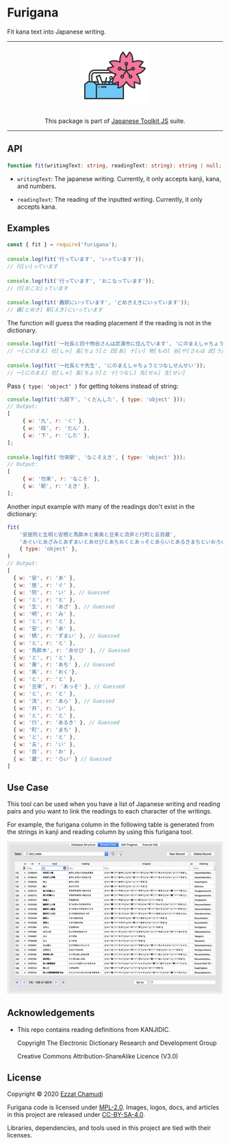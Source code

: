 # Furigana

Fit kana text into Japanese writing.

---

<p align="center">
  <a href="https://github.com/echamudi/japanese-toolkit/"><img src="https://raw.githubusercontent.com/echamudi/japanese-toolkit/master/images/japanese-toolkit.svg" alt="Japanese Toolkit Logo" width="160" height="128"></a>
  <br><br>
  <p  align="center">
This package is part of <a href="https://github.com/echamudi/japanese-toolkit/">Japanese Toolkit JS</a> suite.</p>
</p>

---

## API

```ts
function fit(writingText: string, readingText: string): string | null;
```

- `writingText`: The japanese writing. Currently, it only accepts kanji, kana, and numbers.

- `readingText`: The reading of the inputted writing. Currently, it only accepts kana.

## Examples

```js
const { fit } = require('furigana');

console.log(fit('行っています', 'いっています'));
// 行[い]っています

console.log(fit('行っています', 'おこなっています'));
// 行[おこな]っています

console.log(fit('轟駅にいっています', 'どめきえきにいっています'));
// 轟[どめき] 駅[えき]にいっています
```

The function will guess the reading placement if the reading is not in the dictionary.

```js
console.log(fit('一社長と四十物谷さんは武漢市に住んでいます', 'にのまえしゃちょうとあいものやさんはうーはんしにすんでいます'));
// 一[にのまえ] 社[しゃ] 長[ちょう]と 四[あ] 十[い] 物[もの] 谷[や]さんは 武[う] 漢[ーはん] 市[し]に 住[す]んでいます

console.log(fit('一社長と十先生', 'にのまえしゃちょうとつなしせんせい'));
// 一[にのまえ] 社[しゃ] 長[ちょう]と 十[つなし] 先[せん] 生[せい]
```

Pass `{ type: 'object' }` for getting tokens instead of string:

```js
console.log(fit('九段下', 'くだんした', { type: 'object' }));
// Output:
[
     { w: '九', r: 'く' },
     { w: '段', r: 'だん' },
     { w: '下', r: 'した' },
];

console.log(fit('勿来駅', 'なこそえき', { type: 'object' }));
// Output:
[
     { w: '勿来', r: 'なこそ' },
     { w: '駅', r: 'えき' },
];
```

Another input example with many of the readings don't exist in the dictionary:

```js
fit(
    '安居院と生明と安栖と馬酔木と東奥と旦来と流井と行町と五百蔵',
    'あぐいとあざみとあずまいとあせびとあちおくとあっそとあらいとあるきまちといおろい',
    { type: 'object' },
)
// Output:
[
  { w: '安', r: 'あ' },
  { w: '居', r: 'ぐ' },
  { w: '院', r: 'い' }, // Guessed
  { w: 'と', r: 'と' },
  { w: '生', r: 'あざ' }, // Guessed
  { w: '明', r: 'み' },
  { w: 'と', r: 'と' },
  { w: '安', r: 'あ' },
  { w: '栖', r: 'ずまい' }, // Guessed
  { w: 'と', r: 'と' },
  { w: '馬酔木', r: 'あせび' }, // Guessed
  { w: 'と', r: 'と' },
  { w: '東', r: 'あち' }, // Guessed
  { w: '奥', r: 'おく'},
  { w: 'と', r: 'と' },
  { w: '旦来', r: 'あっそ' }, // Guessed
  { w: 'と', r: 'と' },
  { w: '流', r: 'あら' }, // Guessed
  { w: '井', r: 'い' },
  { w: 'と', r: 'と' },
  { w: '行', r: 'あるき' }, // Guessed
  { w: '町', r: 'まち' },
  { w: 'と', r: 'と' },
  { w: '五', r: 'い' },
  { w: '百', r: 'お' },
  { w: '蔵', r: 'ろい' } // Guessed
]
```

## Use Case

This tool can be used when you have a list of Japanese writing and reading pairs and you want to link the readings to each character of the writings.

For example, the furigana column in the following table is generated from the strings in kanji and reading column by using this furigana tool.

<img src="https://raw.githubusercontent.com/echamudi/japanese-toolkit/master/images/japanese-db-furigana.png" alt="furigana usage in japanese db">

## Acknowledgements

- This repo contains reading definitions from KANJIDIC.

     Copyright The Electronic Dictionary Research and Development Group

     Creative Commons Attribution-ShareAlike Licence (V3.0)

## License

Copyright © 2020 [Ezzat Chamudi](https://github.com/echamudi)

Furigana code is licensed under [MPL-2.0](https://www.mozilla.org/en-US/MPL/2.0/). Images, logos, docs, and articles in this project are released under [CC-BY-SA-4.0](https://creativecommons.org/licenses/by-sa/4.0/legalcode).

Libraries, dependencies, and tools used in this project are tied with their licenses.
